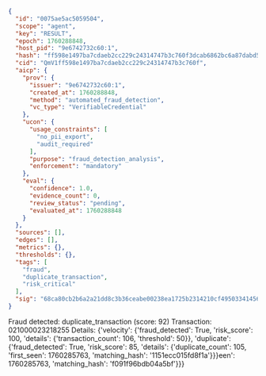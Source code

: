 ```json
{
  "id": "0075ae5ac5059504",
  "scope": "agent",
  "key": "RESULT",
  "epoch": 1760288848,
  "host_pid": "9e6742732c60:1",
  "hash": "ff598e1497ba7cdaeb2cc229c24314747b3c760f3dcab6862bc6a87dabd5f553",
  "cid": "QmV1ff598e1497ba7cdaeb2cc229c24314747b3c760f",
  "aicp": {
    "prov": {
      "issuer": "9e6742732c60:1",
      "created_at": 1760288848,
      "method": "automated_fraud_detection",
      "vc_type": "VerifiableCredential"
    },
    "ucon": {
      "usage_constraints": [
        "no_pii_export",
        "audit_required"
      ],
      "purpose": "fraud_detection_analysis",
      "enforcement": "mandatory"
    },
    "eval": {
      "confidence": 1.0,
      "evidence_count": 0,
      "review_status": "pending",
      "evaluated_at": 1760288848
    }
  },
  "sources": [],
  "edges": [],
  "metrics": {},
  "thresholds": {},
  "tags": [
    "fraud",
    "duplicate_transaction",
    "risk_critical"
  ],
  "sig": "68ca80cb2b6a2a21dd8c3b36ceabe00238ea1725b2314210cf4950334145648a"
}
```

Fraud detected: duplicate_transaction (score: 92)
Transaction: 021000023218255
Details: {'velocity': {'fraud_detected': True, 'risk_score': 100, 'details': {'transaction_count': 106, 'threshold': 50}}, 'duplicate': {'fraud_detected': True, 'risk_score': 85, 'details': {'duplicate_count': 105, 'first_seen': 1760285763, 'matching_hash': '1151ecc015fd8f1a'}}}een': 1760285763, 'matching_hash': 'f091f96bdb04a5bf'}}}
